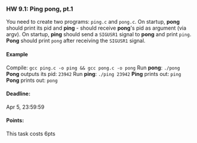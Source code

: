 ### HW 9.1: Ping pong, pt.1

You need to create two programs: `ping.c` and `pong.c`. On startup, **pong** should print its pid and **ping** - should receive **pong**'s pid as argument (via argv).
On startup, **ping** should send a `SIGUSR1` signal to **pong** and print `ping`. **Pong** should print `pong` after receiving the `SIGUSR1` signal.


#### Example
Compile: `gcc ping.c -o ping && gcc pong.c -o pong`
Run **pong**: `./pong`
**Pong** outputs its pid: `23942`
Run **ping**: `./ping 23942`
**Ping** prints out: `ping`
**Pong** prints out: `pong`

#### Deadline:
Apr 5, 23:59:59

#### Points:
This task costs 6pts
